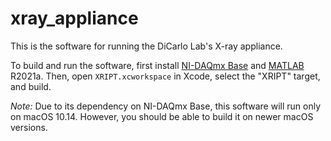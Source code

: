 # xray_appliance

This is the software for running the DiCarlo Lab's X-ray appliance.

To build and run the software, first install [NI-DAQmx Base](https://www.ni.com/en-us/support/downloads/drivers/download.ni-daqmx-base.html#326058) and [MATLAB](https://www.mathworks.com/products/matlab.html) R2021a.  Then, open `XRIPT.xcworkspace` in Xcode, select the "XRIPT" target, and build.

*Note:* Due to its dependency on NI-DAQmx Base, this software will run only on macOS 10.14.  However, you should be able to build it on newer macOS versions.
